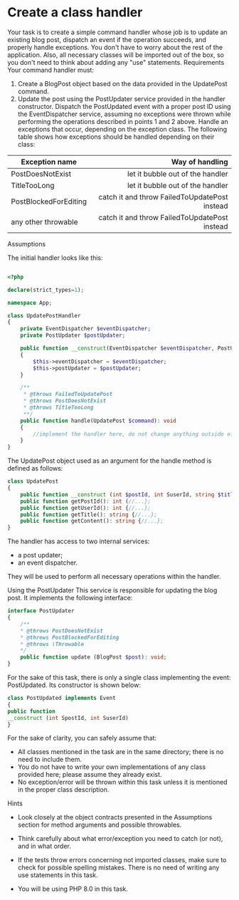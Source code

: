 # Create a class handler
Your task is to create a simple command handler whose job is to update an
existing blog post, dispatch an event if the operation succeeds, and
properly handle exceptions.
You don't have to worry about the rest of the application. Also, all necessary
classes will be imported out of the box, so you don't need to think about
adding any "use" statements.
Requirements
Your command handler must:
1. Create a BlogPost object based on the data provided in the
UpdatePost command.
2. Update the post using the PostUpdater service provided in the handler
constructor.
Dispatch the PostUpdated event with a proper post ID using the
EventDispatcher service, assuming no exceptions were thrown while
performing the operations described in points 1 and 2 above.
Handle an exceptions that occur, depending on the exception class.
The following table shows how exceptions should be handled depending on
their class:

| Exception name                      | Way of handling                               |
| ----------------------------------- | --------------------------------------------: |
| PostDoesNotExist                    | let it bubble out of the handler              |
| TitleTooLong                        | let it bubble out of the handler              |
| PostBlockedForEditing               | catch it and throw FailedToUpdatePost instead |
| any other throwable                 | catch it and throw FailedToUpdatePost instead |

Assumptions

The initial handler looks like this:

```php

<?php

declare(strict_types=1);

namespace App;

class UpdatePostHandler
{
    private EventDispatcher $eventDispatcher;
    private PostUpdater $postUpdater;

    public function __construct(EventDispatcher $eventDispatcher, PostUpdater $postUpdater)
    {
        $this->eventDispatcher = $eventDispatcher;
        $this->postUpdater = $postUpdater;
    }

    /**
     * @throws FailedToUpdatePost
     * @throws PostDoesNotExist
     * @throws TitleTooLong
     **/
    public function handle(UpdatePost $command): void
    {
        //implement the handler here, do not change anything outside of this method's body!
    }
}

```


The UpdatePost object used as an argument for the handle method is defined as follows:

```php
class UpdatePost
{
    public function __construct (int $postId, int SuserId, string $title, string $content) {//...};
    public function getPostId(): int (//...};
    public function getUserId(): int {//...};
    public function getTitle(): string {//...};
    public function getContent(): string {//...};
}
```

The handler has access to two internal services:
* a post updater;
* an event dispatcher.
  
They will be used to perform all necessary operations within the handler.

Using the PostUpdater
This service is responsible for updating the blog post. It implements the following interface:

```php
interface PostUpdater
{
    /**
    * @throws PostDoesNotExist
    * @throws PostBlockedForEditing
    * @throws \Throwable
    */
    public function update (BlogPost $post): void;
}
```

For the sake of this task, there is only a single class implementing the event: PostUpdated. Its constructor is
shown below:

```php
class PostUpdated implements Event
{
public function
__construct (int SpostId, int SuserId)
}
```


For the sake of clarity, you can safely assume that:
* All classes mentioned in the task are in the same directory; there is no need to include them.
* You do not have to write your own implementations of any class provided here; please assume they
already exist.
* No exception/error will be thrown within this task unless it is mentioned in the proper class description.

  
Hints

* Look closely at the object contracts presented in the Assumptions section for method arguments and
possible throwables.

* Think carefully about what error/exception you need to catch (or not), and in what order.
* If the tests throw errors concerning not imported classes, make sure to check for possible spelling
mistakes. There is no need of writing any use statements in this task.
* You will be using PHP 8.0 in this task.


 

